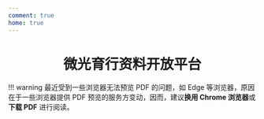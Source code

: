 ```yaml
---
comment: true
home: true
---
```


<h1 style="text-align: center">微光育行资料开放平台</h1>

!!! warning
    最近受到一些浏览器无法预览 PDF 的问题，如 Edge 等浏览器，原因在于一些浏览器提供 PDF 预览的服务方变动，因而，建议**换用 Chrome 浏览器**或**下载 PDF** 进行阅读。
